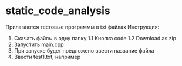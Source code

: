 # static_code_analysis

Прилагаются тестовые программы в txt файлах
Инструкция:
1. Скачать файлы в одну папку
  1.1 Кнопка code
  1.2 Download as zip
2. Запустить main.cpp
3. При запуске будет предложено ввести название файла
4. Ввести test1.txt, например
